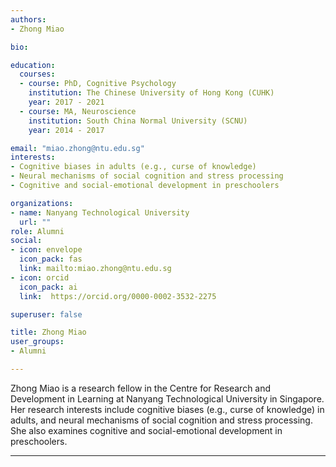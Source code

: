 ```yaml
---
authors:
- Zhong Miao

bio: 

education:
  courses:
  - course: PhD, Cognitive Psychology
    institution: The Chinese University of Hong Kong (CUHK)
    year: 2017 - 2021
  - course: MA, Neuroscience
    institution: South China Normal University (SCNU)
    year: 2014 - 2017

email: "miao.zhong@ntu.edu.sg"
interests:
- Cognitive biases in adults (e.g., curse of knowledge)
- Neural mechanisms of social cognition and stress processing
- Cognitive and social-emotional development in preschoolers

organizations:
- name: Nanyang Technological University
  url: ""
role: Alumni
social:
- icon: envelope
  icon_pack: fas
  link: mailto:miao.zhong@ntu.edu.sg
- icon: orcid
  icon_pack: ai
  link:  https://orcid.org/0000-0002-3532-2275

superuser: false

title: Zhong Miao
user_groups:
- Alumni

---
```

Zhong Miao is a research fellow in the Centre for Research and Development in Learning at Nanyang Technological University in Singapore. Her research interests include cognitive biases (e.g., curse of knowledge) in adults, and neural mechanisms of social cognition and stress processing. She also examines cognitive and social-emotional development in preschoolers. 

--- 
